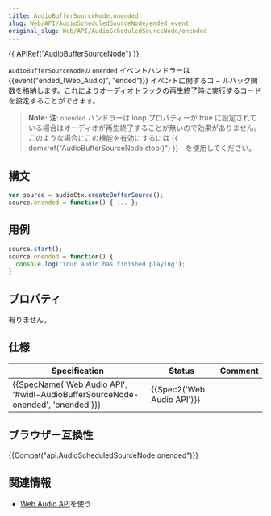 ```yaml
---
title: AudioBufferSourceNode.onended
slug: Web/API/AudioScheduledSourceNode/ended_event
original_slug: Web/API/AudioScheduledSourceNode/onended
---
```

{{ APIRef("AudioBufferSourceNode") }}

`AudioBufferSourceNodeの` `onended` イベントハンドラーは{{event("ended_(Web_Audio)", "ended")}} イベントに関するコ − ルバック関数を格納します。これによりオーディオトラックの再生終了時に実行するコードを設定することができます。

> **Note:** **注**: `onended` ハンドラーは loop プロパティーが true に設定されている場合はオーディオが再生終了することが無いので効果がありません。このような場合にこの機能を有効にするには {{ domxref("AudioBufferSourceNode.stop()") }}　を使用してください。

## 構文

```js
var source = audioCtx.createBufferSource();
source.onended = function() { ... };
```

## 用例

```js
source.start();
source.onended = function() {
  console.log('Your audio has finished playing');
}
```

## プロパティ

有りません。

## 仕様

| Specification                                                                                            | Status                               | Comment |
| -------------------------------------------------------------------------------------------------------- | ------------------------------------ | ------- |
| {{SpecName('Web Audio API', '#widl-AudioBufferSourceNode-onended', 'onended')}} | {{Spec2('Web Audio API')}} |         |

## ブラウザー互換性

{{Compat("api.AudioScheduledSourceNode.onended")}}

## 関連情報

- [Web Audio API](/ja/docs/Web/API/Web_Audio_API/Using_Web_Audio_API)を使う
